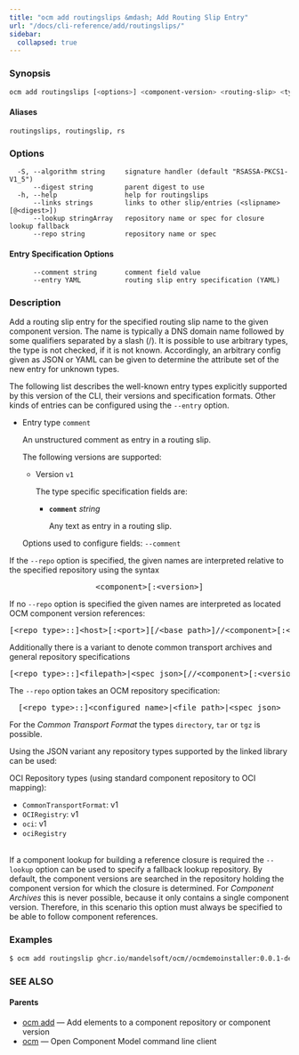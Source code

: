 ```yaml
---
title: "ocm add routingslips &mdash; Add Routing Slip Entry"
url: "/docs/cli-reference/add/routingslips/"
sidebar:
  collapsed: true
---
```


### Synopsis

```bash
ocm add routingslips [<options>] <component-version> <routing-slip> <type>
```

#### Aliases

```text
routingslips, routingslip, rs
```

### Options

```text
  -S, --algorithm string     signature handler (default "RSASSA-PKCS1-V1_5")
      --digest string        parent digest to use
  -h, --help                 help for routingslips
      --links strings        links to other slip/entries (<slipname>[@<digest>])
      --lookup stringArray   repository name or spec for closure lookup fallback
      --repo string          repository name or spec
```


#### Entry Specification Options

```text
      --comment string       comment field value
      --entry YAML           routing slip entry specification (YAML)
```

### Description

Add a routing slip entry for the specified routing slip name to the given
component version. The name is typically a DNS domain name followed by some
qualifiers separated by a slash (/). It is possible to use arbitrary types,
the type is not checked, if it is not known. Accordingly, an arbitrary config
given as JSON or YAML can be given to determine the attribute set of the new
entry for unknown types.


The following list describes the well-known entry types explicitly supported
by this version of the CLI, their versions and specification formats. Other
kinds of entries can be configured using the <code>--entry</code> option.

- Entry type <code>comment</code>

  An unstructured comment as entry in a routing slip.

  The following versions are supported:
  - Version <code>v1</code>

    The type specific specification fields are:

    - **<code>comment</code>**  *string*

      Any text as entry in a routing slip.

  Options used to configure fields: <code>--comment</code>


If the <code>--repo</code> option is specified, the given names are interpreted
relative to the specified repository using the syntax

<center>
    <pre>&lt;component>[:&lt;version>]</pre>
</center>

If no <code>--repo</code> option is specified the given names are interpreted
as located OCM component version references:

<center>
    <pre>[&lt;repo type>::]&lt;host>[:&lt;port>][/&lt;base path>]//&lt;component>[:&lt;version>]</pre>
</center>

Additionally there is a variant to denote common transport archives
and general repository specifications

<center>
    <pre>[&lt;repo type>::]&lt;filepath>|&lt;spec json>[//&lt;component>[:&lt;version>]]</pre>
</center>

The <code>--repo</code> option takes an OCM repository specification:

<center>
    <pre>[&lt;repo type>::]&lt;configured name>|&lt;file path>|&lt;spec json></pre>
</center>

For the *Common Transport Format* the types <code>directory</code>,
<code>tar</code> or <code>tgz</code> is possible.

Using the JSON variant any repository types supported by the
linked library can be used:

OCI Repository types (using standard component repository to OCI mapping):

  - <code>CommonTransportFormat</code>: v1
  - <code>OCIRegistry</code>: v1
  - <code>oci</code>: v1
  - <code>ociRegistry</code>

\
If a component lookup for building a reference closure is required
the <code>--lookup</code>  option can be used to specify a fallback
lookup repository. By default, the component versions are searched in
the repository holding the component version for which the closure is
determined. For *Component Archives* this is never possible, because
it only contains a single component version. Therefore, in this scenario
this option must always be specified to be able to follow component
references.

### Examples

```bash
$ ocm add routingslip ghcr.io/mandelsoft/ocm//ocmdemoinstaller:0.0.1-dev mandelsoft.org comment --entry "comment=some text"
```

### SEE ALSO

#### Parents

* [ocm add](ocm_add.md)	 &mdash; Add elements to a component repository or component version
* [ocm](ocm.md)	 &mdash; Open Component Model command line client

